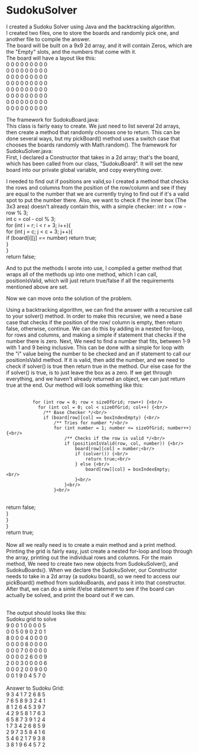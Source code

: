 # SudokuSolver
I created a Sudoku Solver using Java and the backtracking algorithm.<br/>
I created two files, one to store the boards and randomly pick one, and another file to compile the answer.<br/>
The board will be built on a 9x9 2d array, and it will contain Zeros, which are the "Empty" slots, and the numbers that come with it.<br/>
The board will have a layout like this:<br/>
            0 0 0 0 0 0 0 0 0 <br/>
            0 0 0 0 0 0 0 0 0<br/>
            0 0 0 0 0 0 0 0 0<br/>
            0 0 0 0 0 0 0 0 0<br/>
            0 0 0 0 0 0 0 0 0<br/>
            0 0 0 0 0 0 0 0 0<br/>
            0 0 0 0 0 0 0 0 0<br/>
            0 0 0 0 0 0 0 0 0<br/>
          
The framework for SudokuBoard.java:<br/>
This class is fairly easy to create. We just need to list several 2d arrays, then create a method that randomly chooses one to return. This can be done several ways, but my pickBoard() method uses a switch case that chooses the boards randomly with Math.random().
The framework for SudokuSolver.java:<br/>
First, I declared a Constructor that takes in a 2d array; that's the board, which has been called from our class, "SudokuBoard". It will set the new board into our private global variable, and copy everything over.

I needed to find out if positions are valid,so I created a method that checks the rows and columns from the position of the row/column and see if they are equal to the number that we are currently trying to find out if it's a valid spot to put the number there. Also, we want to check if the inner box (The 3x3 area) doesn't already contain this, with a simple checker:
          int r = row - row % 3;<br/>
          int c = col - col % 3;<br/>
          for (int i = r; i < r + 3; i++){<br/>
              for (int j = c; j < c + 3; j++){<br/>
                  if (board[i][j] == number) return true;<br/>
              }<br/>
          }<br/>
          return false;<br/>
            
And to put the methods I wrote into use, I compiled a getter method that wraps all of the methods up into one method, which I can call, positionIsValid, which will just return true/false if all the requirements mentioned above are set.

Now we can move onto the solution of the problem.

Using a backtracking algorithm, we can find the answer with a recursive call to your solver() method.
In order to make this recursive, we need a base case that checks if the position of the row/ column is empty, then return false, otherwise, continue. We can do this by adding in a nested for-loop, for rows and columns, and making a simple if statement that checks if the number there is zero. Next, We need to find a number that fits, between 1-9 with 1 and 9 being inclusive. This can be done with a simple for loop with the "i" value being the number to be checked and an if statement to call our positionIsValid method. If it is valid, then add the number, and we need to check if solver() is true then return true in the method. Our else case for the if solver() is true, is to just leave the box as a zero.
If we get through everything, and we haven't already returned an object, we can just return true at the end. Our method will look something like this:<br/><br/>

              for (int row = 0; row < sizeOfGrid; row++) {<br/>
                for (int col = 0; col < sizeOfGrid; col++) {<br/>
                  /** Base Checker */<br/>
                  if (board[row][col] == boxIndexEmpty) {<br/>
                      /** Tries for number */<br/>
                      for (int number = 1; number <= sizeOfGrid; number++) {<br/>
                          /** Checks if the row is valid */<br/>
                          if (positionIsValid(row, col, number)) {<br/>
                              board[row][col] = number;<br/>
                              if (solver()) {<br/>
                                  return true;<br/>
                              } else {<br/>
                                  board[row][col] = boxIndexEmpty;                <br/>
                              }<br/>
                          }<br/>
                      }<br/>
<br/>
                      return false;<br/>
                  }<br/>
                }<br/>
              }<br/>
              return true;<br/>
            <br/>
Now all we really need is to create a main method and a print method. Printing the grid is fairly easy, just create a nested for-loop and loop through the array, printing out the individual rows and columns. For the main method, We need to create two new objects from SudokuSolver(), and SudokuBoards(). When we declare the SudokuSolver, our Constructor needs to take in a 2d array (a sudoku board), so we need to access our pickBoard() method from sudokuBoards, and pass it into that constructor. After that, we can do a simle if/else statement to see if the board can actually be solved, and print the board out if we can.<br/><br/>

The output should looks like this:<br/>
Sudoku grid to solve<br/>
9 0 0 1 0 0 0 0 5<br/>
0 0 5 0 9 0 2 0 1<br/>
8 0 0 0 4 0 0 0 0<br/>
0 0 0 0 8 0 0 0 0<br/>
0 0 0 7 0 0 0 0 0<br/>
0 0 0 0 2 6 0 0 9<br/>
2 0 0 3 0 0 0 0 6<br/>
0 0 0 2 0 0 9 0 0<br/>
0 0 1 9 0 4 5 7 0<br/>
<br/>
Answer to Sudoku Grid:<br/>
9 3 4 1 7 2 6 8 5<br/>
7 6 5 8 9 3 2 4 1<br/>
8 1 2 6 4 5 3 9 7<br/>
4 2 9 5 8 1 7 6 3<br/>
6 5 8 7 3 9 1 2 4<br/>
1 7 3 4 2 6 8 5 9<br/>
2 9 7 3 5 8 4 1 6<br/>
5 4 6 2 1 7 9 3 8<br/>
3 8 1 9 6 4 5 7 2<br/>
